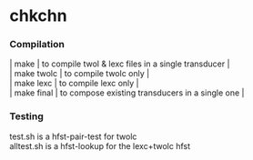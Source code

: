 # chkchn

### Compilation

| make       | to compile twol & lexc files in a single transducer |<br />
| make twolc | to compile twolc only                               |<br />
| make lexc  | to compile lexc only                                |<br />
| make final | to compose existing transducers in a single one     |<br />

### Testing

test.sh is a hfst-pair-test for twolc<br />
alltest.sh is a hfst-lookup for the lexc+twolc hfst<br />
